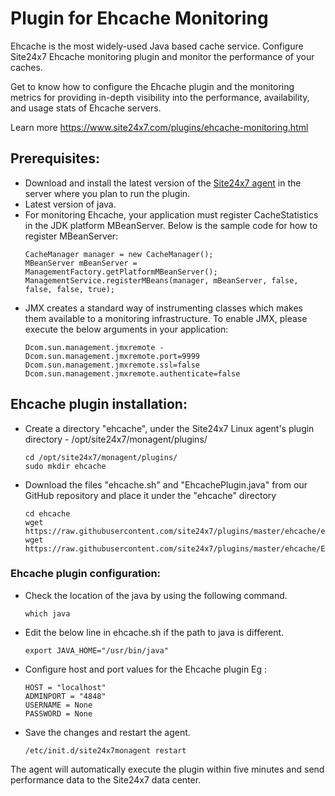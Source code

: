 Plugin for Ehcache Monitoring
===========

Ehcache is the most widely-used Java based cache service. Configure Site24x7 Ehcache monitoring plugin and monitor the performance of your caches.

Get to know how to configure the Ehcache plugin and the monitoring metrics for providing in-depth visibility into the performance, availability, and usage stats of Ehcache servers.

Learn more https://www.site24x7.com/plugins/ehcache-monitoring.html

## Prerequisites:
- Download and install the latest version of the [Site24x7 agent](https://www.site24x7.com/app/client#/admin/inventory/add-monitor) in the server where you plan to run the plugin.
- Latest version of java.
- For monitoring Ehcache, your application must register CacheStatistics in the JDK platform MBeanServer. Below is the sample code for how to register MBeanServer:
    ```
    CacheManager manager = new CacheManager();
    MBeanServer mBeanServer = ManagementFactory.getPlatformMBeanServer();
    ManagementService.registerMBeans(manager, mBeanServer, false, false, false, true);
    ```
- JMX creates a standard way of instrumenting classes which makes them available to a monitoring infrastructure. To enable JMX, please execute the below arguments in your application:
    ```
    Dcom.sun.management.jmxremote -Dcom.sun.management.jmxremote.port=9999
    Dcom.sun.management.jmxremote.ssl=false
    Dcom.sun.management.jmxremote.authenticate=false
    ```


## Ehcache plugin installation:

- Create a directory "ehcache", under the Site24x7 Linux agent's plugin directory - /opt/site24x7/monagent/plugins/
    ```
    cd /opt/site24x7/monagent/plugins/
    sudo mkdir ehcache
    ```
- Download the files "ehcache.sh" and "EhcachePlugin.java" from our GitHub repository and place it under the "ehcache" directory
    ```
    cd ehcache
    wget https://raw.githubusercontent.com/site24x7/plugins/master/ehcache/ehcache.sh
    wget https://raw.githubusercontent.com/site24x7/plugins/master/ehcache/EhcachePlugin.java
    ```
### Ehcache plugin configuration:
- Check the location of the java by using the following command.
     ```
    which java
    ```
- Edit the below line in ehcache.sh if the path to java is different.
    ```
    export JAVA_HOME="/usr/bin/java"
    ```
- Configure host and port values for the Ehcache plugin Eg :

    ```
    HOST = "localhost"
    ADMINPORT = "4848"
    USERNAME = None
    PASSWORD = None
    ```
- Save the changes and restart the agent.
    ```
    /etc/init.d/site24x7monagent restart
    ```
The agent will automatically execute the plugin within five minutes and send performance data to the Site24x7 data center.

